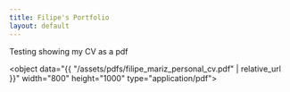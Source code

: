 ```yaml
---
title: Filipe's Portfolio
layout: default
---
```


Testing showing my CV as a pdf 


<object data="{{ "/assets/pdfs/filipe_mariz_personal_cv.pdf" | relative_url }}" width="800" height="1000" type="application/pdf"></object>